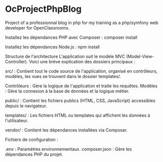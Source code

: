 # OcProjectPhpBlog

Project of a professionnal blog in php for my training as a php/symfony web developer for OpenClassrooms.

Installez les dépendances PHP avec Composer :
composer install

Installez les dépendances Node.js :
npm install

Structure de l'architecture
L'application suit le modèle MVC (Model-View-Controller). Voici une brève explication des dossiers principaux :

src/ : Contient tout le code source de l'application, organisé en contrôleurs, modèles, les vues se trouvent dans le dossier templates/.

Contrôleurs : Gère la logique de l'application et traite les requêtes.
Modèles : Gère la connexion à la base de données et la logique métier.

public/ : Contient les fichiers publics (HTML, CSS, JavaScript) accessibles depuis le navigateur.

templates/ : Les fichiers HTML ou templates qui affichent les données à l'utilisateur.

vendor/ : Contient les dépendances installées via Composer.

Fichiers de configuration :

.env : Paramètres environnementaux.
composer.json : Gère les dépendances PHP du projet.
